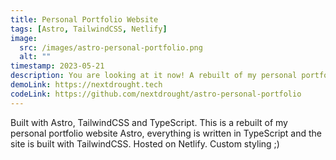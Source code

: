 ```yaml
---
title: Personal Portfolio Website
tags: [Astro, TailwindCSS, Netlify]
image:
  src: /images/astro-personal-portfolio.png
  alt: ""
timestamp: 2023-05-21
description: You are looking at it now! A rebuilt of my personal portfolio website using Astro, TailwindCSS and Netlify
demoLink: https://nextdrought.tech
codeLink: https://github.com/nextdrought/astro-personal-portfolio
---
```


Built with Astro, TailwindCSS and TypeScript. This is a rebuilt of my personal portfolio website Astro, everything is written in TypeScript and the site is built with TailwindCSS. Hosted on Netlify. Custom styling ;)
